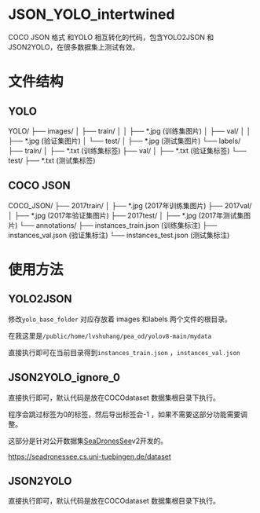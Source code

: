 # JSON_YOLO_intertwined
 COCO JSON 格式 和YOLO 相互转化的代码，包含YOLO2JSON 和JSON2YOLO，在很多数据集上测试有效。



# 文件结构

## YOLO

YOLO/
├── images/
│   ├── train/
│   │   ├── *.jpg (训练集图片)
│   ├── val/
│   │   ├── *.jpg (验证集图片)
│   └── test/
│       ├── *.jpg (测试集图片)
└── labels/
    ├── train/
    │   ├── *.txt (训练集标签)
    ├── val/
    │   ├── *.txt (验证集标签)
    └── test/
        ├── *.txt (测试集标签)

## COCO JSON

COCO_JSON/
├── 2017train/
│   ├── *.jpg (2017年训练集图片)
├── 2017val/
│   ├── *.jpg (2017年验证集图片)
├── 2017test/
│   ├── *.jpg (2017年测试集图片)
└── annotations/
    ├── instances_train.json (训练集标注)
    ├── instances_val.json (验证集标注)
    └── instances_test.json (测试集标注)

# 使用方法

## YOLO2JSON

修改`yolo_base_folder`  对应存放着 images 和labels 两个文件的根目录。

在我这里是`/public/home/lvshuhang/pea_od/yolov8-main/mydata`

直接执行即可在当前目录得到`instances_train.json` ，`instances_val.json`



## JSON2YOLO_ignore_0

直接执行即可，默认代码是放在COCOdataset 数据集根目录下执行。

程序会跳过标签为0的标签，然后导出标签会-1 ，如果不需要这部分功能需要调整。

这部分是针对公开数据集[SeaDronesSee](https://github.com/Ben93kie/SeaDronesSee)v2开发的。

https://seadronessee.cs.uni-tuebingen.de/dataset



## JSON2YOLO

直接执行即可，默认代码是放在COCOdataset 数据集根目录下执行。

